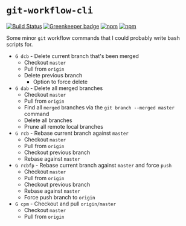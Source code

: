 # `git-workflow-cli`

[![Build Status](https://travis-ci.org/jaebradley/git-workflow-cli.svg?branch=master)](https://travis-ci.org/jaebradley/git-workflow-cli)
[![Greenkeeper badge](https://badges.greenkeeper.io/jaebradley/git-workflow-cli.svg)](https://greenkeeper.io/)
[![npm](https://img.shields.io/npm/v/git-workflow-cli.svg)](https://www.npmjs.com/package/git-workflow-cli)
[![npm](https://img.shields.io/npm/dt/git-workflow-cli.svg)](https://www.npmjs.com/package/git-workflow-cli)

Some minor `git` workflow commands that I could probably write bash scripts for.

* `G dcb` - Delete current branch that's been merged
  * Checkout `master`
  * Pull from `origin`
  * Delete previous branch
    * Option to force delete
* `G dab` - Delete all merged branches
  * Checkout `master`
  * Pull from `origin`
  * Find all `merged` branches via the `git branch --merged master` command
  * Delete all branches
  * Prune all remote local branches
* `G rcb` - Rebase current branch against `master`
  * Checkout `master`
  * Pull from `origin`
  * Checkout previous branch
  * Rebase against `master`
* `G rcbfp` - Rebase current branch against `master` and force `push`
  * Checkout `master`
  * Pull from `origin`
  * Checkout previous branch
  * Rebase against `master`
  * Force push branch to `origin`
* `G cpm` - Checkout and pull `origin/master`
  * Checkout `master`
  * Pull from `origin`
